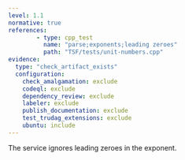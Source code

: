 ```yaml
---
level: 1.1
normative: true
references:
        - type: cpp_test
          name: "parse;exponents;leading zeroes"
          path: "TSF/tests/unit-numbers.cpp"
evidence:
  type: "check_artifact_exists"
  configuration:
    check_amalgamation: exclude
    codeql: exclude
    dependency_review: exclude
    labeler: exclude
    publish_documentation: exclude
    test_trudag_extensions: exclude
    ubuntu: include
---
```


The service ignores leading zeroes in the exponent.